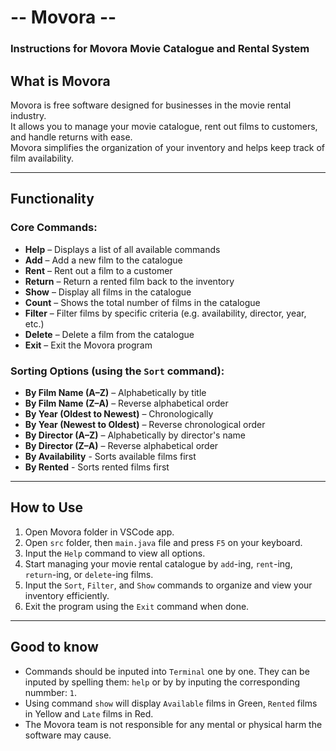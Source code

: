 # -- Movora --
### Instructions for Movora Movie Catalogue and Rental System

## What is Movora

Movora is free software designed for businesses in the movie rental industry.  
It allows you to manage your movie catalogue, rent out films to customers, and handle returns with ease.  
Movora simplifies the organization of your inventory and helps keep track of film availability.

---

## Functionality

###  Core Commands:
- **Help** – Displays a list of all available commands
- **Add** – Add a new film to the catalogue
- **Rent** – Rent out a film to a customer
- **Return** – Return a rented film back to the inventory
- **Show** – Display all films in the catalogue
- **Count** – Shows the total number of films in the catalogue
- **Filter** – Filter films by specific criteria (e.g. availability, director, year, etc.)
- **Delete** – Delete a film from the catalogue
- **Exit** – Exit the Movora program

###  Sorting Options (using the `Sort` command):
- **By Film Name (A–Z)** – Alphabetically by title
- **By Film Name (Z–A)** – Reverse alphabetical order
- **By Year (Oldest to Newest)** – Chronologically
- **By Year (Newest to Oldest)** – Reverse chronological order
- **By Director (A–Z)** – Alphabetically by director's name
- **By Director (Z–A)** – Reverse alphabetical order
- **By Availability** - Sorts available films first
- **By Rented** - Sorts rented films first

---

## How to Use

1. Open Movora folder in VSCode app.
2. Open `src` folder, then `main.java` file and press `F5` on your keyboard.
3. Input the `Help` command to view all options.
4. Start managing your movie rental catalogue by `add`-ing, `rent`-ing, `return`-ing, or `delete`-ing films.
5. Input the `Sort`, `Filter`, and `Show` commands to organize and view your inventory efficiently.
6. Exit the program using the `Exit` command when done.

---

## Good to know

- Commands should be inputed into `Terminal` one by one. They can be inputed by spelling them: `help` or by by inputing the corresponding nummber: `1`.
- Using command `show` will display `Available` films in Green, `Rented` films in Yellow and `Late` films in Red.
- The Movora team is not responsible for any mental or physical harm the software may cause.